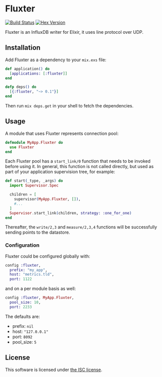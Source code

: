 # Fluxter

[![Build Status](https://travis-ci.org/lexmag/fluxter.svg?branch=master "Build Status")](https://travis-ci.org/lexmag/fluxter)
[![Hex Version](https://img.shields.io/hexpm/v/fluxter.svg "Hex Version")](https://hex.pm/packages/fluxter)

Fluxter is an InfluxDB writer for Elixir, it uses line protocol over UDP.

## Installation

Add Fluxter as a dependency to your `mix.exs` file:

```elixir
def application() do
  [applications: [:fluxter]]
end

defp deps() do
  [{:fluxter, "~> 0.1"}]
end
```

Then run `mix deps.get` in your shell to fetch the dependencies.

## Usage

A module that uses Fluxter represents connection pool:

```elixir
defmodule MyApp.Fluxter do
  use Fluxter
end
```

Each Fluxter pool has a `start_link/0` function that needs to be invoked before using it. In general, this function is not called directly, but used as part of your application supervision tree, for example:

```elixir
def start(_type, _args) do
  import Supervisor.Spec

  children = [
    supervisor(MyApp.Fluxter, []),
    #...
  ]
  Supervisor.start_link(children, strategy: :one_for_one)
end
```

Thereafter, the `write/2,3` and `measure/2,3,4` functions will be successfully sending points to the datastore.

### Configuration

Fluxter could be configured globally with:

```elixir
config :fluxter,
  prefix: "my_app",
  host: "metrics.tld",
  port: 1122
```

and on a per module basis as well:

```elixir
config :fluxter, MyApp.Fluxter,
  pool_size: 10,
  port: 2233
```

The defaults are:

* prefix: `nil`
* host: `"127.0.0.1"`
* port: `8092`
* pool_size: `5`

## License

This software is licensed under [the ISC license](LICENSE).
